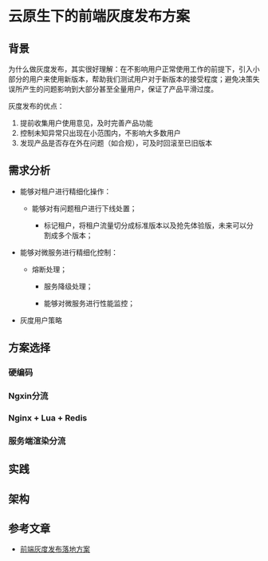 # 云原生下的前端灰度发布方案



## 背景

为什么做灰度发布，其实很好理解：在不影响用户正常使用工作的前提下，引入小部分的用户来使用新版本，帮助我们测试用户对于新版本的接受程度；避免决策失误所产生的问题影响到大部分甚至全量用户，保证了产品平滑过度。

灰度发布的优点：

1. 提前收集用户使用意见，及时完善产品功能
2. 控制未知异常只出现在小范围内，不影响大多数用户
3. 发现产品是否存在外在问题（如合规），可及时回滚至已旧版本

## 需求分析

- 能够对租户进行精细化操作：

  - 能够对有问题租户进行下线处置；
  
  
    - 标记租户，将租户流量切分成标准版本以及抢先体验版，未来可以分割成多个版本；
  


- 能够对微服务进行精细化控制：

  - 熔断处理；
  
  
    - 服务降级处理；
  
  
    - 能够对微服务进行性能监控；
  
- 灰度用户策略



## 方案选择



### 硬编码



### Ngxin分流



### Nginx + Lua + Redis



### 服务端渲染分流



## 实践



## 架构



## 参考文章

- [前端灰度发布落地方案](https://juejin.cn/post/7010751591087079460)